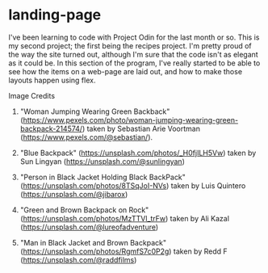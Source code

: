 # landing-page

I've been learning to code with Project Odin for the last month or so. This is my second project; the first being the recipes project.
I'm pretty proud of the way the site turned out, although I'm sure that the code isn't as elegant as it could be. In this section of the
program, I've really started to be able to see how the items on a web-page are laid out, and how to make those layouts happen using flex.

Image Credits

1. "Woman Jumping Wearing Green Backback" (https://www.pexels.com/photo/woman-jumping-wearing-green-backpack-214574/) taken by Sebastian Arie Voortman (https://www.pexels.com/@sebastian/). 

2. "Blue Backpack" (https://unsplash.com/photos/_H0fjILH5Vw) taken by Sun Lingyan (https://unsplash.com/@sunlingyan)

3. "Person in Black Jacket Holding Black BackPack" (https://unsplash.com/photos/8TSqJoI-NVs) taken by Luis Quintero (https://unsplash.com/@jibarox)

4. "Green and Brown Backpack on Rock" (https://unsplash.com/photos/MzTTVl_trFw) taken by Ali Kazal (https://unsplash.com/@lureofadventure)

5. "Man in Black Jacket and Brown Backpack" (https://unsplash.com/photos/RgmfS7c0P2g) taken by Redd F (https://unsplash.com/@raddfilms)
